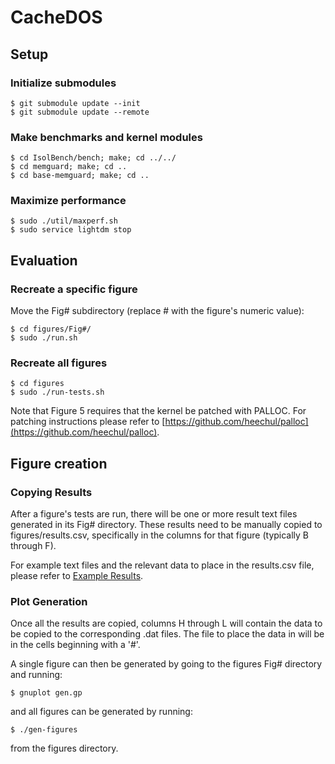 # CacheDOS

## Setup

### Initialize submodules

	$ git submodule update --init
	$ git submodule update --remote

### Make benchmarks and kernel modules

	$ cd IsolBench/bench; make; cd ../../
	$ cd memguard; make; cd ..
	$ cd base-memguard; make; cd ..

### Maximize performance

	$ sudo ./util/maxperf.sh
	$ sudo service lightdm stop

## Evaluation

### Recreate a specific figure

Move the Fig# subdirectory (replace # with the figure's numeric value):

	$ cd figures/Fig#/
	$ sudo ./run.sh

### Recreate all figures

	$ cd figures
	$ sudo ./run-tests.sh


Note that Figure 5 requires that the kernel be patched with PALLOC. For
patching instructions please refer to [https://github.com/heechul/palloc](https://github.com/heechul/palloc).

## Figure creation

### Copying Results

After a figure's tests are run, there will be one or more result text files generated
in its Fig# directory. These results need to be manually copied to figures/results.csv,
specifically in the columns for that figure (typically B through F).

For example text files and the relevant data to place in the results.csv file, please
refer to [Example Results](https://github.com/mbechtel2/CacheDOS/wiki/Example-Results).

### Plot Generation

Once all the results are copied, columns H through L will contain the data to be copied to the corresponding
.dat files. The file to place the data in will be in the cells beginning with a '#'.

A single figure can then be generated by going to the figures Fig# directory and running:

	$ gnuplot gen.gp

and all figures can be generated by running:

	$ ./gen-figures

from the figures directory.
